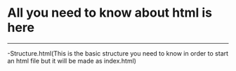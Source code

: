 <H1> All you need to know about html is here </H1>
<Hr>
-Structure.html(This is the basic structure you need to know in order to start an html file but it will be made as index.html) </p>
